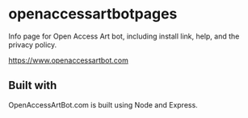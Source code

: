 # openaccessartbotpages

Info page for Open Access Art bot, including install link, help, and the privacy policy.

https://www.openaccessartbot.com

## Built with

OpenAccessArtBot.com is built using Node and Express.

